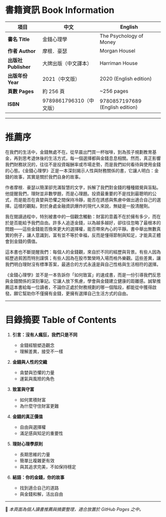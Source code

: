 # 書籍資訊 Book Information  

| 項目 | 中文 | English |
|------|------|---------|
| **書名 Title** | 金錢心理學 | The Psychology of Money |
| **作者 Author** | 摩根．豪瑟 | Morgan Housel |
| **出版社 Publisher** | 大牌出版（中文譯本） | Harriman House |
| **出版年份 Year** | 2021（中文版） | 2020 (English edition) |
| **頁數 Pages** | 約 256 頁 | ~256 pages |
| **ISBN** | 9789861796310（中文版） | 9780857197689 (English edition) |

---

# 推薦序  

在我們的生活中，金錢無處不在。從早晨出門買一杯咖啡，到為孩子規劃教育基金，再到思考退休後的生活方式，每一個選擇都與金錢息息相關。然而，真正影響我們財務狀況的，往往不是投資報酬率或市場走勢，而是我們如何看待與使用金錢的心態。《金錢心理學》正是一本深刻揭示人性與財務關係的書，它讓人明白：金錢的故事，其實是關於我們自身的故事。  

作者摩根．豪瑟以簡潔卻充滿智慧的文字，拆解了我們對金錢的種種錯覺與盲點。他提醒我們，理財並非數學題，而是心理題。投資最重要的不是找到最聰明的公式，而是能否在貪婪與恐懼之間保持冷靜，能否在誘惑與焦慮中做出適合自己的選擇。這樣的觀點，對於身處金融資訊爆炸的現代人來說，無疑是一股清醒劑。  

我在閱讀過程中，特別被書中的一個觀念觸動：財富的意義不在於擁有多少，而在於是否能給予我們自由。許多人追逐金錢，以為越多越好，卻往往忽略了最根本的問題——這些金錢能否換來更大的選擇權，能否帶來內心的平靜。書中舉出無數真實的例子，讓人意識到，富有並不等於幸福，反而是懂得節制與知足，才能真正體會到金錢的價值。  

這本書也不斷提醒我們：每個人的金錢觀，來自於不同的經歷與背景。有些人因為經歷過貧困而特別謹慎；有些人因為在股市繁榮時入場而格外樂觀。這些差異，讓我們明白理財沒有標準答案，最適合的方式永遠是與自己性格與生活相符的選擇。  

《金錢心理學》並不是一本告訴你「如何致富」的速成書，而是一份引導我們反思與金錢關係的深刻筆記。它讓人放下焦慮，學會與金錢建立健康的距離感。誠摯推薦這本書給每一位讀者，不論你正處於財務規劃的哪一個階段，都能從中獲得啟發。願它幫助你不僅擁有金錢，更擁有選擇自己生活方式的自由。  

---

# 目錄摘要 Table of Contents  

1. **引言：沒有人瘋狂，我們只是不同**  
   - 金錢經驗塑造觀念  
   - 理解差異，接受不一樣  

2. **金錢與人性的交織**  
   - 貪婪與恐懼的力量  
   - 運氣與風險的角色  

3. **致富與守富**  
   - 如何累積財富  
   - 為什麼守住財富更難  

4. **金錢的真正價值**  
   - 自由與選擇權  
   - 滿足感與知足的重要性  

5. **理財心理學原則**  
   - 長期思維的力量  
   - 簡單比複雜更有效  
   - 與其追求完美，不如保持穩定  

6. **結語：你的金錢，你的故事**  
   - 找到適合自己的道路  
   - 與金錢和解，活出自由  

---

📖 *本頁面為個人讀書推薦與摘要整理，適合放置於 GitHub Pages 之中。*
